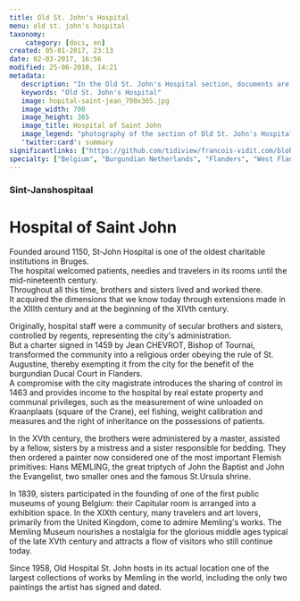 ```yaml
---
title: Old St. John's Hospital
menu: old st. john's hospital
taxonomy:
    category: [docs, en]
created: 05-01-2017, 23:13
date: 02-03-2017, 16:56
modified: 25-06-2018, 14:21
metadata:
   description: "In the Old St. John's Hospital section, documents are presented to deepen the understanding of several emblematic works of art of the Memling Museum, also called Old St. John's Hospital of Bruges, as the Triptych of St John the Baptist and St John the Evangelist, St. Ursula Shrine, or the Diptych of Maarten van Nieuwenhove."
   keywords: "Old St. John's Hospital"
   image: hopital-saint-jean_700x365.jpg
   image_width: 700
   image_height: 365
   image_title: Hospital of Saint John
   image_legend: "photography of the section of Old St. John's Hospital of site francois-vidit.com"
   'twitter:card': summary
significantlinks: ["https://github.com/tidiview/francois-vidit.com/blob/master/user/sites/docs/pages/01.home/06.bruges/01.hopital-saint-jean/chapter.en.md"]
specialty: ["Belgium", "Burgundian Netherlands", "Flanders", "West Flanders", "Bruges", "Museums in Bruges", "Early Netherlandish painting", "Flemish Primitives", "Flemish Painting", "Northern Renaissance", "Hospital of Saint John", " Hans Memling Museum", "Hans Memling"]
---
```

### Sint-Janshospitaal

# Hospital of Saint John

Founded around 1150, St-John Hospital is one of the oldest charitable institutions in Bruges.  
The hospital welcomed patients, needies and travelers in its rooms until the mid-nineteenth century.  
Throughout all this time, brothers and sisters lived and worked there.  
It acquired the dimensions that we know today through extensions made in the XIIIth century and at the beginning of the XIVth century. 

Originally, hospital staff were a community of secular brothers and sisters, controlled by regents, representing the city's administration.  
But a charter signed in 1459 by Jean CHEVROT, Bishop of Tournai, transformed the community into a religious order obeying the rule of St. Augustine, thereby exempting it from the city for the benefit of the burgundian Ducal Court in Flanders.  
A compromise with the city magistrate introduces the sharing of control in 1463 and provides income to the hospital by real estate property and communal privileges, such as the measurement of wine unloaded on Kraanplaats (square of the Crane), eel fishing, weight calibration and measures and the right of inheritance on the possessions of patients. 

In the XVth century, the brothers were administered by a master, assisted by a fellow, sisters by a mistress and a sister responsible for bedding. 
They then ordered a painter now considered one of the most important Flemish primitives: Hans MEMLING, the great triptych of John the Baptist and John the Evangelist, two smaller ones and the famous St.Ursula shrine. 

In 1839, sisters participated in the founding of one of the first public museums of young Belgium: their Capitular room is arranged into a exhibition space. 
In the XIXth century, many travelers and art lovers, primarily from the United Kingdom, come to admire Memling's works. 
The Memling Museum nourishes a nostalgia for the glorious middle ages typical of the late XVth century and attracts a flow of visitors who still continue today. 

Since 1958, Old Hospital St. John hosts in its actual location one of the largest collections of works by Memling in the world, including the only two paintings the artist has signed and dated.